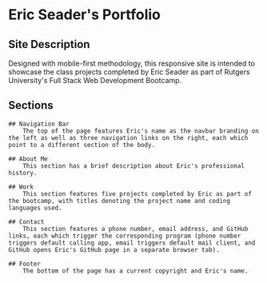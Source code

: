 # Eric Seader's Portfolio

## Site Description

Designed with mobile-first methodology, this responsive site is intended to showcase the class projects completed by Eric Seader as part of Rutgers University's Full Stack Web Development Bootcamp. 

## Sections

    ## Navigation Bar
        The top of the page features Eric's name as the navbar branding on the left as well as three navigation links on the right, each which point to a different section of the body.

    ## About Me
        This section has a brief description about Eric's professional history.

    ## Work
        This section features five projects completed by Eric as part of the bootcamp, with titles denoting the project name and coding languages used.

    ## Contact
        This section features a phone number, email address, and GitHub links, each which trigger the corresponding program (phone number triggers default calling app, email triggers default mail client, and GitHub opens Eric's GitHub page in a separate browser tab).

    ## Footer
        The bottom of the page has a current copyright and Eric's name.